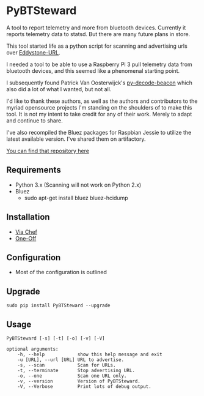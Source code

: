 # PyBTSteward
A tool to report telemetry and more from bluetooth devices.
Currently it reports telemetry data to statsd. But there are many future plans in store.

This tool started life as a python script for scanning and advertising
urls over [Eddystone-URL](https://github.com/nirmankarta/PyBeacon).

I needed a tool to be able to use a Raspberry Pi 3 pull telemetry data from bluetooth devices, and this
seemed like a phenomenal starting point.

I subsequently found Patrick Van Oosterwijck's [py-decode-beacon](https://github.com/xorbit/py-decode-beacon)
which also did a lot of what I wanted, but not all.

I'd like to thank these authors, as well as the authors and contributors to the
myriad opensource projects I'm standing on the shoulders of to make this tool.
It is not my intent to take credit for any of their work. Merely to adapt and
continue to share.

I've also recompiled the Bluez packages for Raspbian Jessie to utilize the
latest available version. I've shared them on artifactory.

[You can find that repository here](https://bintray.com/wolfspyre/rpiBluez/bluetooth)

## Requirements

* Python 3.x (Scanning will not work on Python 2.x)
* Bluez
    * sudo apt-get install bluez bluez-hcidump

## Installation

  - [Via Chef](chef/pybtsteward/README.md)
  - [One-Off](INSTALL.md)

## Configuration

  - Most of the configuration is outlined


## Upgrade

    sudo pip install PyBTSteward --upgrade

## Usage
	PyBTSteward [-s] [-t] [-o] [-v] [-V]

	optional arguments:
		-h, --help            show this help message and exit
		-u [URL], --url [URL] URL to advertise.
		-s, --scan            Scan for URLs.
		-t, --terminate       Stop advertising URL.
		-o, --one             Scan one URL only.
		-v, --version         Version of PyBTSteward.
		-V, --Verbose         Print lots of debug output.
